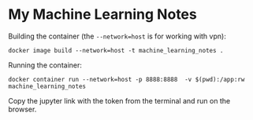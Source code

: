 # My Machine Learning Notes


Building the container (the `--network=host` is for working with vpn):
```
docker image build --network=host -t machine_learning_notes .
```

Running the container:
```
docker container run --network=host -p 8888:8888  -v $(pwd):/app:rw  machine_learning_notes
```

Copy the jupyter link with the token from the terminal and run on the browser.